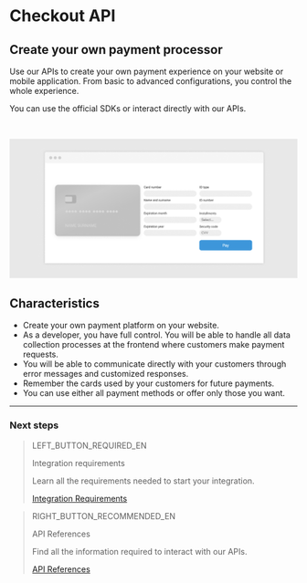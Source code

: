 # Checkout API


## Create your own payment processor

Use our APIs to create your own payment experience on your website or mobile application. From basic to advanced configurations, you control the whole experience.

You can use the official SDKs or interact directly with our APIs.

<br>

![API-payment](/images/api/api-intro-en.jpg)

## Characteristics

* Create your own payment platform on your website.
* As a developer, you have full control. You will be able to handle all data collection processes at the frontend where customers make payment requests.
* You will be able to communicate directly with your customers through error messages and customized responses.
* Remember the cards used by your customers for future payments.
* You can use either all payment methods or offer only those you want.

---
### Next steps

> LEFT_BUTTON_REQUIRED_EN
>
> Integration requirements
>
> Learn all the requirements needed to start your integration.
>
> [Integration Requirements](https://www.mercadopago[FAKER][URL][DOMAIN]/developers/en/guides/online-payments/checkout-api/previous-requirements/)

> RIGHT_BUTTON_RECOMMENDED_EN
>
> API References
>
> Find all the information required to interact with our APIs.
>
> [API References](https://www.mercadopago.[FAKER][URL][DOMAIN]/developers/en/reference)
